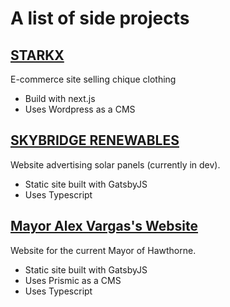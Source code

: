 # A list of side projects

## [STARKX](https://www.starkxclothing.com/)
E-commerce site selling chique clothing

- Build with next.js
- Uses Wordpress as a CMS

## [SKYBRIDGE RENEWABLES](https://blissful-allen-8a492b.netlify.app/)
Website advertising solar panels (currently in dev).

- Static site built with GatsbyJS
- Uses Typescript

## [Mayor Alex Vargas's Website](https://www.alexvargas.org/)
Website for the current Mayor of Hawthorne.

- Static site built with GatsbyJS
- Uses Prismic as a CMS
- Uses Typescript